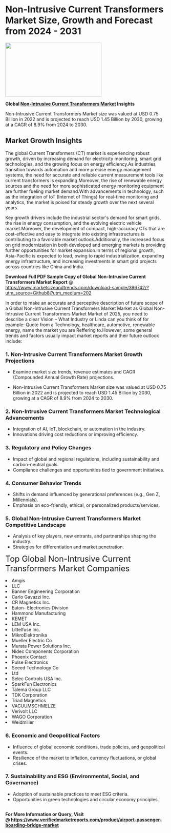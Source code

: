 <H1>Non-Intrusive Current Transformers Market Size, Growth and Forecast from 2024 - 2031</H1><img class="aligncenter size-medium wp-image-584254" src="https://thirdeyenews.in/wp-content/uploads/2024/09/Global-Market-Research-300x168.jpeg" alt="" width="300" height="168" /><p><strong>Global&nbsp;<a href="https://www.marketsizeandtrends.com/download-sample/396742/?utm_source=Github8j?utm_medium=202">Non-Intrusive Current Transformers Market</a> Insights</strong></p><p>Non-Intrusive Current Transformers Market size was valued at USD 0.75 Billion in 2022 and is projected to reach USD 1.45 Billion by 2030, growing at a CAGR of 8.9% from 2024 to 2030.</p><p><h2>Market Growth Insights</h2> <p>The global Current Transformers (CT) market is experiencing robust growth, driven by increasing demand for electricity monitoring, smart grid technologies, and the growing focus on energy efficiency.As industries transition towards automation and more precise energy management systems, the need for accurate and reliable current measurement tools like current transformers is expanding.Moreover, the rise of renewable energy sources and the need for more sophisticated energy monitoring equipment are further fueling market demand.With advancements in technology, such as the integration of IoT (Internet of Things) for real-time monitoring and analytics, the market is poised for steady growth over the next several years.</p> <p>Key growth drivers include the industrial sector's demand for smart grids, the rise in energy consumption, and the evolving electric vehicle market.Moreover, the development of compact, high-accuracy CTs that are cost-effective and easy to integrate into existing infrastructures is contributing to a favorable market outlook.Additionally, the increased focus on grid modernization in both developed and emerging markets is providing further opportunities for market expansion.In terms of regional growth, Asia-Pacific is expected to lead, owing to rapid industrialization, expanding energy infrastructure, and increasing investments in smart grid projects across countries like China and India.</p> <p><span class=""><strong>Download Full PDF Sample Copy of Global Non-Intrusive Current Transformers Market Report</strong> @ <a href="https://www.marketsizeandtrends.com/download-sample/396742/?utm_source=Github8j?utm_medium=202" target="_blank">https://www.marketsizeandtrends.com/download-sample/396742/?utm_source=Github8j?utm_medium=202</a></span></p><p>In order to make an accurate and perceptive description of future scope of a Global&nbsp;Non-Intrusive Current Transformers Market Market as Global&nbsp;Non-Intrusive Current Transformers Market Market of 2025, you need to describe a clear Vision &ndash; What Industry or Linda can you think of for example: Quote from a Technology, healthcare, automotive, renewable energy, name the market you are Reffering to.However, some general trends and factors usually impact market reports and their future outlook include:</p><h3>1.&nbsp;<strong>Non-Intrusive Current Transformers Market Growth Projections</strong></h3><ul><li>Examine market size trends, revenue estimates and CAGR (Compounded Annual Growth Rate) projections.</li><li><p>Non-Intrusive Current Transformers Market size was valued at USD 0.75 Billion in 2022 and is projected to reach USD 1.45 Billion by 2030, growing at a CAGR of 8.9% from 2024 to 2030.</p></li></ul><h3>2.&nbsp;<strong>Non-Intrusive Current Transformers Market Technological Advancements</strong></h3><ul><li>Integration of AI, IoT, blockchain, or automation in the industry.</li><li>Innovations driving cost reductions or improving efficiency.</li></ul><h3>3.&nbsp;<strong>Regulatory and Policy Changes</strong></h3><ul><li>Impact of global and regional regulations, including sustainability and carbon-neutral goals.</li><li>Compliance challenges and opportunities tied to government initiatives.</li></ul><h3>4.&nbsp;<strong>Consumer Behavior Trends</strong></h3><ul><li>Shifts in demand influenced by generational preferences (e.g., Gen Z, Millennials).</li><li>Emphasis on eco-friendly, ethical, or personalized products/services.</li></ul><h3>5.&nbsp;<strong>Global Non-Intrusive Current Transformers Market Competitive Landscape</strong></h3><ul><li>Analysis of key players, new entrants, and partnerships shaping the industry.</li><li>Strategies for differentiation and market penetration.</li></ul><p data-pm-slice="1 1 []"><span style="color: inherit; font-family: inherit; font-size: 25px;">Top Global Non-Intrusive Current Transformers Market Companies</span></p><div class="" data-test-id=""><p><li>Amgis</li><li> LLC</li><li> Banner Engineering Corporation</li><li> Carlo Gavazzi Inc.</li><li> CR Magnetics Inc.</li><li> Eaton- Electronics Division</li><li> Hammond Manufacturing</li><li> KEMET</li><li> LEM USA Inc.</li><li> Littelfuse Inc.</li><li> MikroElektronika</li><li> Mueller Electric Co</li><li> Murata Power Solutions Inc.</li><li> Nidec Components Corporation</li><li> Phoenix Contact</li><li> Pulse Electronics</li><li> Seeed Technology Co</li><li> Ltd</li><li> Selec Controls USA Inc.</li><li> SparkFun Electronics</li><li> Talema Group LLC</li><li> TDK Corporation</li><li> Triad Magnetics</li><li> VACUUMSCHMELZE</li><li> Verivolt LLC</li><li> WAGO Corporation</li><li> Weidmiller</li></p></div><h3>6.&nbsp;<strong>Economic and Geopolitical Factors</strong></h3><ul><li>Influence of global economic conditions, trade policies, and geopolitical events.</li><li>Resilience of the market to inflation, currency fluctuations, or global crises.</li></ul><h3>7.&nbsp;<strong>Sustainability and ESG (Environmental, Social, and Governance)</strong></h3><ul><li>Adoption of sustainable practices to meet ESG criteria.</li><li>Opportunities in green technologies and circular economy principles.</li></ul><h2><strong style="font-size: 14px;">For More Information or Query, Visit @&nbsp;</strong><a style="background-color: #ffffff; font-size: 14px;" href="https://www.marketsizeandtrends.com/report/non-intrusive-current-transformers-market/" target="_blank">https://www.verifiedmarketreports.com/product/airport-passenger-boarding-bridge-market</a></h2>
